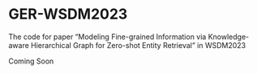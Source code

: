# GER-WSDM2023
The code for paper “Modeling Fine-grained Information via Knowledge-aware Hierarchical Graph for Zero-shot Entity Retrieval” in WSDM2023


Coming Soon
